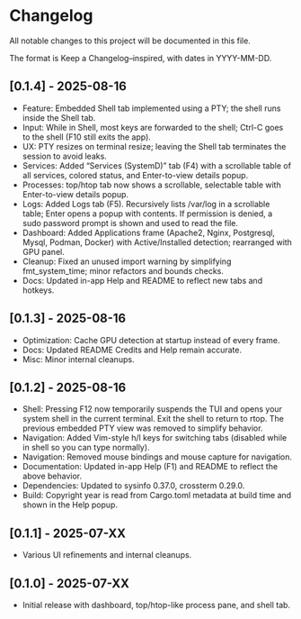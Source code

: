 # Changelog

All notable changes to this project will be documented in this file.

The format is Keep a Changelog–inspired, with dates in YYYY-MM-DD.

## [0.1.4] - 2025-08-16
- Feature: Embedded Shell tab implemented using a PTY; the shell runs inside the Shell tab.
- Input: While in Shell, most keys are forwarded to the shell; Ctrl-C goes to the shell (F10 still exits the app).
- UX: PTY resizes on terminal resize; leaving the Shell tab terminates the session to avoid leaks.
- Services: Added “Services (SystemD)” tab (F4) with a scrollable table of all services, colored status, and Enter-to-view details popup.
- Processes: top/htop tab now shows a scrollable, selectable table with Enter-to-view details popup.
- Logs: Added Logs tab (F5). Recursively lists /var/log in a scrollable table; Enter opens a popup with contents. If permission is denied, a sudo password prompt is shown and used to read the file.
- Dashboard: Added Applications frame (Apache2, Nginx, Postgresql, Mysql, Podman, Docker) with Active/Installed detection; rearranged with GPU panel.
- Cleanup: Fixed an unused import warning by simplifying fmt_system_time; minor refactors and bounds checks.
- Docs: Updated in-app Help and README to reflect new tabs and hotkeys.

## [0.1.3] - 2025-08-16
- Optimization: Cache GPU detection at startup instead of every frame.
- Docs: Updated README Credits and Help remain accurate.
- Misc: Minor internal cleanups.

## [0.1.2] - 2025-08-16
- Shell: Pressing F12 now temporarily suspends the TUI and opens your system shell in the current terminal. Exit the shell to return to rtop. The previous embedded PTY view was removed to simplify behavior.
- Navigation: Added Vim-style h/l keys for switching tabs (disabled while in shell so you can type normally).
- Navigation: Removed mouse bindings and mouse capture for navigation.
- Documentation: Updated in-app Help (F1) and README to reflect the above behavior.
- Dependencies: Updated to sysinfo 0.37.0, crossterm 0.29.0.
- Build: Copyright year is read from Cargo.toml metadata at build time and shown in the Help popup.

## [0.1.1] - 2025-07-XX
- Various UI refinements and internal cleanups.

## [0.1.0] - 2025-07-XX
- Initial release with dashboard, top/htop-like process pane, and shell tab.

